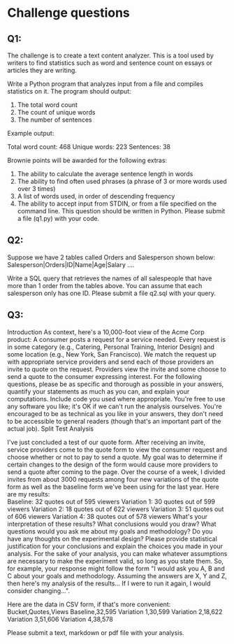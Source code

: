 # Challenge questions

## Q1:

The challenge is to create a text content analyzer. This is a tool used by writers to find statistics such as word and sentence count on essays or articles they are writing.

Write a Python program that analyzes input from a file and compiles statistics on it.
The program should output:
1. The total word count
2. The count of unique words
3. The number of sentences

Example output:

Total word count: 468
Unique words: 223
Sentences: 38

Brownie points will be awarded for the following extras:
1. The ability to calculate the average sentence length in words
2. The ability to find often used phrases (a phrase of 3 or more words used over 3 times)
3. A list of words used, in order of descending frequency
4. The ability to accept input from STDIN, or from a file specified on the command line.
This question should be written in Python. Please submit a file (q1.py) with your code.


## Q2:

Suppose we have 2 tables called Orders and Salesperson shown below:
Salesperson|Orders|ID|Name|Age|Salary
....

Write a SQL query that retrieves the names of all salespeople that have more than 1 order from the tables above. You can assume that each salesperson only has one ID.
Please submit a file q2.sql with your query.

## Q3:

Introduction
As context, here's a 10,000-foot view of the Acme Corp product:
A consumer posts a request for a service needed. Every request is in some category (e.g., Catering, Personal Training, Interior Design) and some location (e.g., New York, San Francisco).
We match the request up with appropriate service providers and send each of those providers an invite to quote on the request.
Providers view the invite and some choose to send a quote to the consumer expressing interest.
For the following questions, please be as specific and thorough as possible in your answers, quantify your statements as much as you can, and explain your computations. Include code you used where appropriate. You're free to use any software you like; it's OK if we can't run the analysis ourselves. You're encouraged to be as technical as you like in your answers, they don't need to be accessible to general readers (though that's an important part of the actual job).
Split Test Analysis

I've just concluded a test of our quote form. After receiving an invite, service providers come to the quote form to view the consumer request and choose whether or not to pay to send a quote. My goal was to determine if certain changes to the design of the form would cause more providers to send a quote after coming to the page.
Over the course of a week, I divided invites from about 3000 requests among four new variations of the quote form as well as the baseline form we've been using for the last year. Here are my results:        
Baseline: 32 quotes out of 595 viewers
Variation 1: 30 quotes out of 599 viewers
Variation 2: 18 quotes out of 622 viewers
Variation 3: 51 quotes out of 606 viewers
Variation 4: 38 quotes out of 578 viewers
What's your interpretation of these results? What conclusions would you draw? What questions would you ask me about my goals and methodology? Do you have any thoughts on the experimental design? Please provide statistical justification for your conclusions and explain the choices you made in your analysis.
For the sake of your analysis, you can make whatever assumptions are necessary to make the experiment valid, so long as you state them. So, for example, your response might follow the form "I would ask you A, B and C about your goals and methodology. Assuming the answers are X, Y and Z, then here's my analysis of the results... If I were to run it again, I would consider changing...".

Here are the data in CSV form, if that's more convenient:
Bucket,Quotes,Views
Baseline,32,595
Variation 1,30,599
Variation 2,18,622
Variation 3,51,606
Variation 4,38,578

Please submit a text, markdown or pdf file with your analysis.
